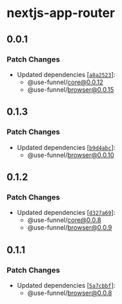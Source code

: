 # nextjs-app-router

## 0.0.1

### Patch Changes

- Updated dependencies [[`a8a2523`](https://github.com/toss/use-funnel/commit/a8a252344ff74c2dc2149b7e546ff6cdb1797862)]:
  - @use-funnel/core@0.0.12
  - @use-funnel/browser@0.0.15

## 0.1.3

### Patch Changes

- Updated dependencies [[`b9d4abc`](https://github.com/toss/use-funnel/commit/b9d4abc59a3cabdf29e1004c09780e284beafc2b)]:
  - @use-funnel/browser@0.0.10

## 0.1.2

### Patch Changes

- Updated dependencies [[`d327a69`](https://github.com/toss/use-funnel/commit/d327a6959687309591859a80b05524a8ca714a80)]:
  - @use-funnel/core@0.0.8
  - @use-funnel/browser@0.0.9

## 0.1.1

### Patch Changes

- Updated dependencies [[`5a7cbbf`](https://github.com/toss/use-funnel/commit/5a7cbbff6c06eb66bf26e7a6ccbe2acc664f4f37)]:
  - @use-funnel/browser@0.0.8

